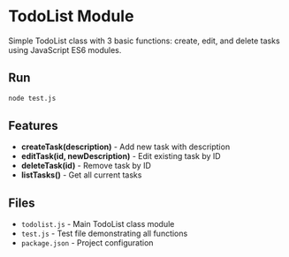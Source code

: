 # TodoList Module

Simple TodoList class with 3 basic functions: create, edit, and delete tasks using JavaScript ES6 modules.

## Run

```bash
node test.js
```

## Features

- **createTask(description)** - Add new task with description
- **editTask(id, newDescription)** - Edit existing task by ID
- **deleteTask(id)** - Remove task by ID
- **listTasks()** - Get all current tasks

## Files

- `todolist.js` - Main TodoList class module
- `test.js` - Test file demonstrating all functions
- `package.json` - Project configuration
